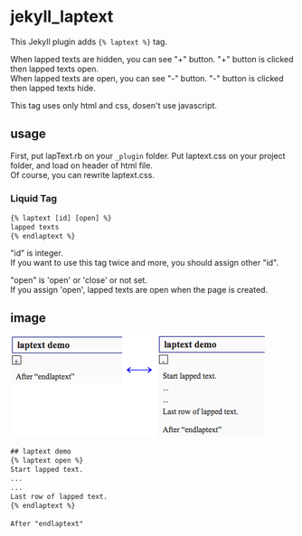 # jekyll_laptext
This Jekyll plugin adds `{% laptext %}` tag.

When lapped texts are hidden, you can see "+" button. "+" button is clicked then lapped texts open.  
When lapped texts are open, you can see "-" button. "-" button is clicked then lapped texts hide.

This tag uses only html and css, dosen't use javascript.

## usage
First, put lapText.rb on your `_plugin` folder. Put laptext.css on your project folder, and load on header of html file.  
Of course, you can rewrite laptext.css.

### Liquid Tag
```
{% laptext [id] [open] %}
lapped texts
{% endlaptext %}
```

"id" is integer.  
If you want to use this tag twice and more, you should assign other "id".

"open" is 'open' or 'close' or not set.  
If you assign 'open', lapped texts are open when the page is created. 

## image
![sample](laptext_image.png)
```
## laptext demo
{% laptext open %}
Start lapped text.  
...  
...  
Last row of lapped text.
{% endlaptext %}

After "endlaptext"
```
